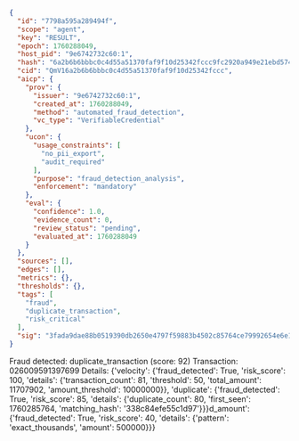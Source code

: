 ```json
{
  "id": "7798a595a289494f",
  "scope": "agent",
  "key": "RESULT",
  "epoch": 1760288049,
  "host_pid": "9e6742732c60:1",
  "hash": "6a2b6b6bbbc0c4d55a51370faf9f10d25342fccc9fc2920a949e21ebd574ed4e",
  "cid": "QmV16a2b6b6bbbc0c4d55a51370faf9f10d25342fccc",
  "aicp": {
    "prov": {
      "issuer": "9e6742732c60:1",
      "created_at": 1760288049,
      "method": "automated_fraud_detection",
      "vc_type": "VerifiableCredential"
    },
    "ucon": {
      "usage_constraints": [
        "no_pii_export",
        "audit_required"
      ],
      "purpose": "fraud_detection_analysis",
      "enforcement": "mandatory"
    },
    "eval": {
      "confidence": 1.0,
      "evidence_count": 0,
      "review_status": "pending",
      "evaluated_at": 1760288049
    }
  },
  "sources": [],
  "edges": [],
  "metrics": {},
  "thresholds": {},
  "tags": [
    "fraud",
    "duplicate_transaction",
    "risk_critical"
  ],
  "sig": "3fada9dae88b0519390db2650e4797f59883b4502c85764ce79992654e6e1f98"
}
```

Fraud detected: duplicate_transaction (score: 92)
Transaction: 026009591397699
Details: {'velocity': {'fraud_detected': True, 'risk_score': 100, 'details': {'transaction_count': 81, 'threshold': 50, 'total_amount': 11707902, 'amount_threshold': 10000000}}, 'duplicate': {'fraud_detected': True, 'risk_score': 85, 'details': {'duplicate_count': 80, 'first_seen': 1760285764, 'matching_hash': '338c84efe55c1d97'}}}d_amount': {'fraud_detected': True, 'risk_score': 40, 'details': {'pattern': 'exact_thousands', 'amount': 500000}}}
